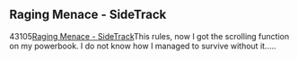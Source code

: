<article><h2>Raging Menace - SideTrack</h2><time><span class="day">4</span><span class="month">3</span><span class="year">105</span></time><a href="http://www.ragingmenace.com/software/sidetrack/">Raging Menace - SideTrack</a>This rules, now I got the scrolling function on my powerbook. I do not know how I managed to survive without it.....</article>